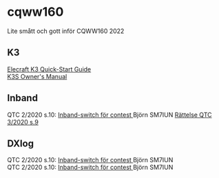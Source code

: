 # cqww160

Lite smått och gott inför CQWW160 2022


## K3     

[Elecraft K3 Quick-Start Guide](https://github.com/awandahl/cqww160/blob/main/K3%20quick%20start8.pdf)    
[K3S Owner's Manual](https://github.com/awandahl/cqww160/blob/main/K3S%20Owner's%20man%20A1.pdf)  



## Inband    

QTC 2/2020 s.10: [Inband-switch för contest ](https://github.com/awandahl/cqww160/blob/main/QTC-2020-02.pdf) Björn SM7IUN [Rättelse QTC 3/2020 s.9](https://github.com/awandahl/cqww160/blob/main/QTC-2020-03.pdf)     
## DXlog    

QTC 2/2020 s.10: [Inband-switch för contest ](https://github.com/awandahl/cqww160/blob/main/QTC-2020-02.pdf) Björn SM7IUN    
QTC 2/2020 s.10: [Inband-switch för contest ](https://github.com/awandahl/cqww160/blob/main/QTC-2020-02.pdf) Björn SM7IUN    

